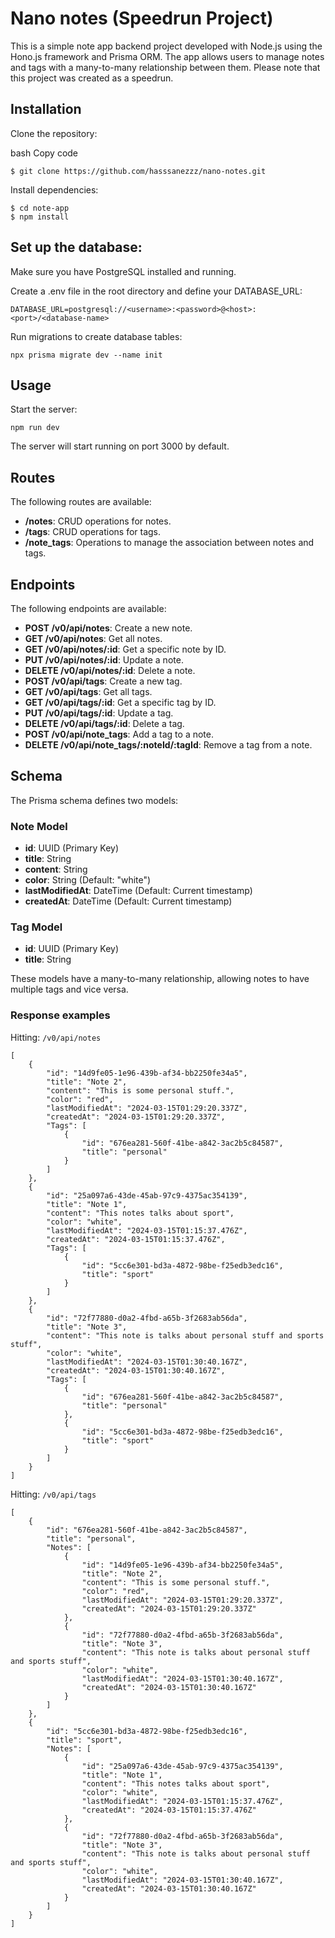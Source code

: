# Nano notes (Speedrun Project)

This is a simple note app backend project developed with Node.js using the Hono.js framework and Prisma ORM. The app allows users to manage notes and tags with a many-to-many relationship between them. Please note that this project was created as a speedrun.

## Installation
Clone the repository:

bash
Copy code
```
$ git clone https://github.com/hasssanezzz/nano-notes.git
```


Install dependencies:
```
$ cd note-app
$ npm install
```

## Set up the database:

Make sure you have PostgreSQL installed and running.

Create a .env file in the root directory and define your DATABASE_URL:

```
DATABASE_URL=postgresql://<username>:<password>@<host>:<port>/<database-name>
```
Run migrations to create database tables:

```
npx prisma migrate dev --name init
```

## Usage

Start the server:

```
npm run dev
```

The server will start running on port 3000 by default.

## Routes
The following routes are available:

- __/notes__: CRUD operations for notes.
- __/tags__: CRUD operations for tags.
- __/note_tags__: Operations to manage the association between notes and tags.

## Endpoints

The following endpoints are available:
- **POST /v0/api/notes**: Create a new note.
- **GET /v0/api/notes**: Get all notes.
- **GET /v0/api/notes/:id**: Get a specific note by ID.
- **PUT /v0/api/notes/:id**: Update a note.
- **DELETE /v0/api/notes/:id**: Delete a note.
- **POST /v0/api/tags**: Create a new tag.
- **GET /v0/api/tags**: Get all tags.
- **GET /v0/api/tags/:id**: Get a specific tag by ID.
- **PUT /v0/api/tags/:id**: Update a tag.
- **DELETE /v0/api/tags/:id**: Delete a tag.
- **POST /v0/api/note_tags**: Add a tag to a note.
- **DELETE /v0/api/note_tags/:noteId/:tagId**: Remove a tag from a note.


## Schema
The Prisma schema defines two models:

### Note Model

- __id__: UUID (Primary Key)
- __title__: String
- __content__: String
- __color__: String (Default: "white")
- __lastModifiedAt__: DateTime (Default: Current timestamp)
- __createdAt__: DateTime (Default: Current timestamp)

### Tag Model

- __id__: UUID (Primary Key)
- __title__: String

These models have a many-to-many relationship, allowing notes to have multiple tags and vice versa.

### Response examples

Hitting: `/v0/api/notes`
```
[
	{
		"id": "14d9fe05-1e96-439b-af34-bb2250fe34a5",
		"title": "Note 2",
		"content": "This is some personal stuff.",
		"color": "red",
		"lastModifiedAt": "2024-03-15T01:29:20.337Z",
		"createdAt": "2024-03-15T01:29:20.337Z",
		"Tags": [
			{
				"id": "676ea281-560f-41be-a842-3ac2b5c84587",
				"title": "personal"
			}
		]
	},
	{
		"id": "25a097a6-43de-45ab-97c9-4375ac354139",
		"title": "Note 1",
		"content": "This notes talks about sport",
		"color": "white",
		"lastModifiedAt": "2024-03-15T01:15:37.476Z",
		"createdAt": "2024-03-15T01:15:37.476Z",
		"Tags": [
			{
				"id": "5cc6e301-bd3a-4872-98be-f25edb3edc16",
				"title": "sport"
			}
		]
	},
	{
		"id": "72f77880-d0a2-4fbd-a65b-3f2683ab56da",
		"title": "Note 3",
		"content": "This note is talks about personal stuff and sports stuff",
		"color": "white",
		"lastModifiedAt": "2024-03-15T01:30:40.167Z",
		"createdAt": "2024-03-15T01:30:40.167Z",
		"Tags": [
			{
				"id": "676ea281-560f-41be-a842-3ac2b5c84587",
				"title": "personal"
			},
			{
				"id": "5cc6e301-bd3a-4872-98be-f25edb3edc16",
				"title": "sport"
			}
		]
	}
]
```

Hitting: `/v0/api/tags`
```
[
	{
		"id": "676ea281-560f-41be-a842-3ac2b5c84587",
		"title": "personal",
		"Notes": [
			{
				"id": "14d9fe05-1e96-439b-af34-bb2250fe34a5",
				"title": "Note 2",
				"content": "This is some personal stuff.",
				"color": "red",
				"lastModifiedAt": "2024-03-15T01:29:20.337Z",
				"createdAt": "2024-03-15T01:29:20.337Z"
			},
			{
				"id": "72f77880-d0a2-4fbd-a65b-3f2683ab56da",
				"title": "Note 3",
				"content": "This note is talks about personal stuff and sports stuff",
				"color": "white",
				"lastModifiedAt": "2024-03-15T01:30:40.167Z",
				"createdAt": "2024-03-15T01:30:40.167Z"
			}
		]
	},
	{
		"id": "5cc6e301-bd3a-4872-98be-f25edb3edc16",
		"title": "sport",
		"Notes": [
			{
				"id": "25a097a6-43de-45ab-97c9-4375ac354139",
				"title": "Note 1",
				"content": "This notes talks about sport",
				"color": "white",
				"lastModifiedAt": "2024-03-15T01:15:37.476Z",
				"createdAt": "2024-03-15T01:15:37.476Z"
			},
			{
				"id": "72f77880-d0a2-4fbd-a65b-3f2683ab56da",
				"title": "Note 3",
				"content": "This note is talks about personal stuff and sports stuff",
				"color": "white",
				"lastModifiedAt": "2024-03-15T01:30:40.167Z",
				"createdAt": "2024-03-15T01:30:40.167Z"
			}
		]
	}
]
```
